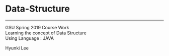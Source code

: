 # Data-Structure  
***
GSU Spring 2019 Course Work  
Learning the concept of Data Structure  
Using Language : JAVA  
  
Hyunki Lee
